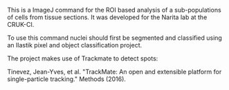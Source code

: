 This is a ImageJ command for the ROI based analysis of a sub-populations of cells from tissue sections. It was developed for the Narita lab at the CRUK-CI. 

To use this command nuclei should first be segmented and classified using an Ilastik pixel and object classification project.

The project makes use of Trackmate to detect spots:

Tinevez, Jean-Yves, et al. "TrackMate: An open and extensible platform for single-particle tracking." Methods (2016).
